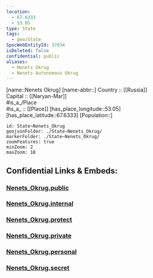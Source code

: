 ```yaml
---
location:
  - 67.6333
  - 53.05
type: State
tags:
  - geo/State
SpocWebEntityId: 37034
isDeleted: false
confidential: public
aliases:
  - Nenets Okrug
  - Nenets Autonomous Okrug
---
```

[name::Nenets Okrug] 
[name-abbr::] 
Country :: [[Russia]]  
Capital :: [[Naryan-Mar]]  
#is_a_/Place  
#is_a_ :: [[Place]] 
[has_place_longitude::53.05] 
[has_place_latitude::67.6333] 
[Population::] 



```leaflet
id: State~Nenets_Okrug
geojsonFolder: ./State~Nenets_Okrug/
markerFolder: ./State~Nenets_Okrug/
zoomFeatures: true 
minZoom: 2 
maxZoom: 18
```


## Confidential Links & Embeds: 

### [Nenets_Okrug.public](/_public/\Earth\Continent\Europe\Europe~East\Russia\Russia~NorthWestNenets_Okrug.public.md) 

### [Nenets_Okrug.internal](/_internal/\Earth\Continent\Europe\Europe~East\Russia\Russia~NorthWestNenets_Okrug.internal.md) 

### [Nenets_Okrug.protect](/_protect/\Earth\Continent\Europe\Europe~East\Russia\Russia~NorthWestNenets_Okrug.protect.md) 

### [Nenets_Okrug.private](/_private/\Earth\Continent\Europe\Europe~East\Russia\Russia~NorthWestNenets_Okrug.private.md) 

### [Nenets_Okrug.personal](/_personal/\Earth\Continent\Europe\Europe~East\Russia\Russia~NorthWestNenets_Okrug.personal.md) 

### [Nenets_Okrug.secret](/_secret/\Earth\Continent\Europe\Europe~East\Russia\Russia~NorthWestNenets_Okrug.secret.md)


